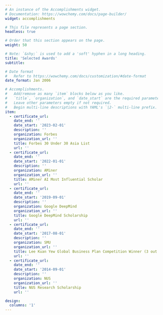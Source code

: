 ```yaml
---
# An instance of the Accomplishments widget.
# Documentation: https://wowchemy.com/docs/page-builder/
widget: accomplishments

# This file represents a page section.
headless: true

# Order that this section appears on the page.
weight: 50

# Note: `&shy;` is used to add a 'soft' hyphen in a long heading.
title: 'Selected Awards'
subtitle:

# Date format
#   Refer to https://wowchemy.com/docs/customization/#date-format
date_format: Jan 2006

# Accomplishments.
#   Add/remove as many `item` blocks below as you like.
#   `title`, `organization`, and `date_start` are the required parameters.
#   Leave other parameters empty if not required.
#   Begin multi-line descriptions with YAML's `|2-` multi-line prefix.
item:
  - certificate_url: 
    date_end: ''
    date_start: '2023-02-01'
    description: ''
    organization: Forbes
    organization_url: ''
    title: Forbes 30 Under 30 Asia List
    url: ''
  - certificate_url: 
    date_end: ''
    date_start: '2022-01-01'
    description: ''
    organization: AMiner
    organization_url: ''
    title: AMiner AI Most Influential Scholar
    url: ''
  - certificate_url: 
    date_end: ''
    date_start: '2019-09-01'
    description: ''
    organization: Google DeepMind
    organization_url: ''
    title: Google DeepMind Scholarship
    url: '' 
  - certificate_url: 
    date_end: ''
    date_start: '2017-08-01'
    description: ''
    organization: SMU
    organization_url: ''
    title: Lee Kuan Yew Global Business Plan Competition Winner (3 out of 550)
    url: '' 
  - certificate_url: 
    date_end: ''
    date_start: '2014-09-01'
    description: ''
    organization: NUS
    organization_url: ''
    title: NUS Research Scholarship
    url: '' 

design:
  columns: '1'
---
```

